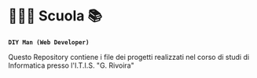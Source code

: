 # 🧑🏻‍💻 Scuola 📚

**`DIY Man (Web Developer)`**

Questo Repository contiene i file dei progetti realizzati nel corso di studi di Informatica presso l'I.T.I.S. "G. Rivoira"
